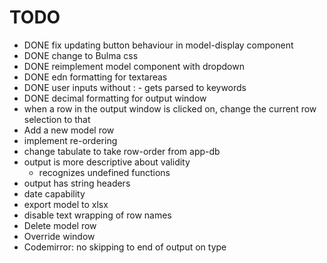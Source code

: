 # TODO

* DONE fix updating button behaviour in model-display component
* DONE change to Bulma css
* DONE reimplement model component with dropdown
* DONE edn formatting for textareas
* DONE user inputs without : - gets parsed to keywords
* DONE decimal formatting for output window
* when a row in the output window is clicked on, change the current row selection to that
* Add a new model row
* implement re-ordering
* change tabulate to take row-order from app-db
* output is more descriptive about validity
  * recognizes undefined functions
* output has string headers
* date capability
* export model to xlsx
* disable text wrapping of row names
* Delete model row
* Override window
* Codemirror: no skipping to end of output on type
